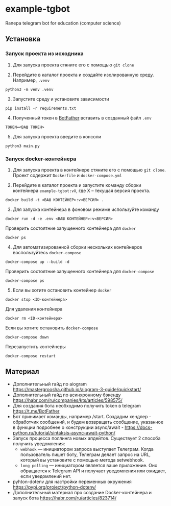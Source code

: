 # example-tgbot

Ranepa telegram bot for education (computer science)

## Установка

### Запуск проекта из исходника

1. Для запуска проекта стяните его с помощью `git clone`

2. Перейдите в каталог проекта и создайте изолированную среду. Например, `.venv`

```
python3 -m venv .venv
```

3. Запустите среду и установите зависимости
   
```
pip install -r requirements.txt
```

4. Полученный токен в [BotFather](https://t.me/BotFather) вставить в созданный файл `.env`

```
TOKEN=<ВАШ ТОКЕН>
```

5. Для запуска проекта введите в консоли

```
python3 main.py
```
### Запуск docker-контейнера

1. Для запуска проекта в контейнере стяните его с помощью `git clone`. Проект содержит `Dockerfile` и `docker-compose.yml`

2. Перейдите в каталог проекта и запустите команду сборки контейнера `example-tgbot:vX`, где X – текущая версия проекта.

```
docker build -t <ВАШ КОНТЕЙНЕР>:v<ВЕРСИЯ> .
```
3. Для запуска контейнера в фоновом режиме используйте команду

```
docker run -d -e .env <ВАШ КОНТЕЙНЕР>:v<ВЕРСИЯ>
```

Проверить состоятние запущенного контейнера для `docker`

```
docker ps
```

4. Для автоматизированной сборки нескольких контейнеров воспользуйтесь `docker-compose`

```
docker-compose up --build -d
```

Проверить состоятние запущенного контейнера для `docker-compose`

```
docker-compose ps
```

5. Если вы хотите остановить контейнер `docker`

```
docker stop <ID-контейнера>
```

Для удаления контейнера

```
docker rm <ID-контейнера>
```

Если вы хотите остановить `docker-compose`

```
docker-compose down
```

Перезапустить контейнеры

```
docker-compose restart
```

## Материал

* Дополнительный гайд по aiogram https://mastergroosha.github.io/aiogram-3-guide/quickstart/
* Дополнительный гайд по асинхронному бэкенду https://habr.com/ru/companies/kts/articles/598575/
* Для создания бота необходимо получить token в telegram https://t.me/BotFather
* Бот принимает команды, например /start. Создадим хендлер - обработчик сообщений, и будем возвращать сообщение, указанное в функции подробнее о конструкции async/await - https://docs-python.ru/tutorial/sintaksis-async-await-python/
* Запуск процесса поллинга новых апдейтов. Существует 2 способа получить уведомления:
  * `webhook` — инициатором запроса выступает Телеграм. Когда пользователь пишет боту, Телеграм делает запрос на URL, который вы установите с помощью метода setwebhook.
  * `long polling` — инициатором является ваше приложение. Оно обращается к Telegram API и получает уведомления или ожидает, если уведомлений нет.
* pyhton-dotenv для настройки переменных окружения https://pypi.org/project/python-dotenv/
* Дополнительный материал про создание Docker-контейнера и запуск бота https://habr.com/ru/articles/823714/
